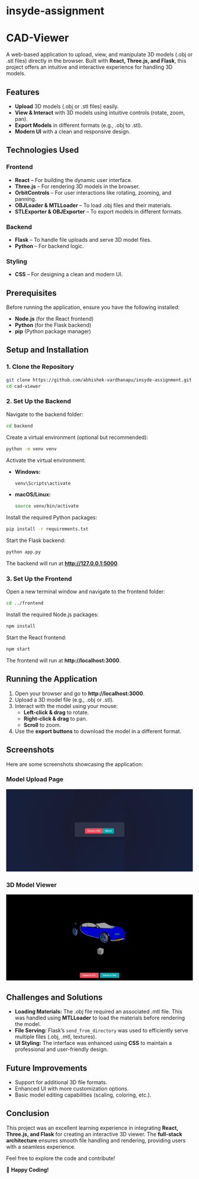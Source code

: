 # insyde-assignment


# CAD-Viewer

A web-based application to upload, view, and manipulate 3D models (.obj or .stl files) directly in the browser. Built with **React, Three.js, and Flask**, this project offers an intuitive and interactive experience for handling 3D models.

## Features
- **Upload** 3D models (.obj or .stl files) easily.
- **View & Interact** with 3D models using intuitive controls (rotate, zoom, pan).
- **Export Models** in different formats (e.g., .obj to .stl).
- **Modern UI** with a clean and responsive design.

## Technologies Used
### Frontend
- **React** – For building the dynamic user interface.
- **Three.js** – For rendering 3D models in the browser.
- **OrbitControls** – For user interactions like rotating, zooming, and panning.
- **OBJLoader & MTLLoader** – To load .obj files and their materials.
- **STLExporter & OBJExporter** – To export models in different formats.

### Backend
- **Flask** – To handle file uploads and serve 3D model files.
- **Python** – For backend logic.

### Styling
- **CSS** – For designing a clean and modern UI.

## Prerequisites
Before running the application, ensure you have the following installed:
- **Node.js** (for the React frontend)
- **Python** (for the Flask backend)
- **pip** (Python package manager)

## Setup and Installation

### 1. Clone the Repository
```bash
git clone https://github.com/abhishek-vardhanapu/insyde-assignment.git
cd cad-viewer
```

### 2. Set Up the Backend
Navigate to the backend folder:
```bash
cd backend
```

Create a virtual environment (optional but recommended):
```bash
python -m venv venv
```

Activate the virtual environment:
- **Windows:**
  ```bash
  venv\Scripts\activate
  ```
- **macOS/Linux:**
  ```bash
  source venv/bin/activate
  ```

Install the required Python packages:
```bash
pip install -r requirements.txt
```

Start the Flask backend:
```bash
python app.py
```
The backend will run at **http://127.0.0.1:5000**.

### 3. Set Up the Frontend
Open a new terminal window and navigate to the frontend folder:
```bash
cd ../frontend
```

Install the required Node.js packages:
```bash
npm install
```

Start the React frontend:
```bash
npm start
```
The frontend will run at **http://localhost:3000**.

## Running the Application
1. Open your browser and go to **http://localhost:3000**.
2. Upload a 3D model file (e.g., .obj or .stl).
3. Interact with the model using your mouse:
   - **Left-click & drag** to rotate.
   - **Right-click & drag** to pan.
   - **Scroll** to zoom.
4. Use the **export buttons** to download the model in a different format.

## Screenshots
Here are some screenshots showcasing the application:

### Model Upload Page
![Upload Page](demo1.png)

### 3D Model Viewer
![3D Model Viewer](demo2.png)

## Challenges and Solutions
- **Loading Materials:** The .obj file required an associated .mtl file. This was handled using **MTLLoader** to load the materials before rendering the model.
- **File Serving:** Flask’s `send_from_directory` was used to efficiently serve multiple files (.obj, .mtl, textures).
- **UI Styling:** The interface was enhanced using **CSS** to maintain a professional and user-friendly design.

## Future Improvements
- Support for additional 3D file formats.
- Enhanced UI with more customization options.
- Basic model editing capabilities (scaling, coloring, etc.).

## Conclusion
This project was an excellent learning experience in integrating **React, Three.js, and Flask** for creating an interactive 3D viewer. The **full-stack architecture** ensures smooth file handling and rendering, providing users with a seamless experience.

Feel free to explore the code and contribute!

🚀 **Happy Coding!**

